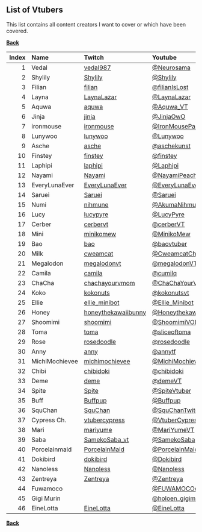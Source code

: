 ## List of Vtubers

This list contains all content creators I want to cover or which have been covered.


**[Back](https://github.com/fm3chanic/vtuber_project)**


|Index|Name|Twitch|Youtube|Language|Done|
|---:|:---|:---|:---|:---|:---:|
|1|Vedal|[vedal987](https://www.twitch.tv/vedal987)|[@Neurosama](https://www.youtube.com/@Neurosama)|English|**TRUE**|
|2|Shylily|[Shylily](https://www.twitch.tv/Shylily)|[@Shylily](https://www.youtube.com/@Shylily)|English|**TRUE**|
|3|Filian|[filian](https://www.twitch.tv/filian)|[@filianIsLost](https://www.youtube.com/@filianIsLost)|English|*FALSE*|
|4|Layna|[LaynaLazar](https://www.twitch.tv/LaynaLazar)|[@LaynaLazar](https://www.youtube.com/@LaynaLazar)|English|*FALSE*|
|5|Aquwa|[aquwa](https://www.twitch.tv/aquwa)|[@Aquwa_VT](https://www.youtube.com/@Aquwa_VT)|English|*FALSE*|
|6|Jinja|[jinja](https://www.twitch.tv/jinja)|[@JinjaOwO](https://www.youtube.com/@JinjaOwO)|German|*FALSE*|
|7|ironmouse|[ironmouse](https://www.twitch.tv/ironmouse)|[@IronMouseParty](https://www.youtube.com/@IronMouseParty)|English|*FALSE*|
|8|Lunywoo|[lunywoo](https://www.twitch.tv/lunywoo)|[@Lunywoo](https://www.youtube.com/@Lunywoo)|German|*FALSE*|
|9|Asche|[asche](https://www.twitch.tv/asche)|[@aschekunst](https://www.youtube.com/@aschekunst)|German|**TRUE**|
|10|Finstey|[finstey](https://www.twitch.tv/finstey)|[@finstey](https://www.youtube.com/@finstey)|German|*FALSE*|
|11|Laphipi|[laphipi](https://www.twitch.tv/laphipi)|[@Laphipi](https://www.youtube.com/@Laphipi)|English|*FALSE*|
|12|Nayami|[Nayami](https://www.twitch.tv/Nayami)|[@NayamiPeachfox](https://www.youtube.com/@NayamiPeachfox)|German|**TRUE**|
|13|EveryLunaEver|[EveryLunaEver](https://www.twitch.tv/EveryLunaEver)|[@EveryLunaEver](https://www.youtube.com/@EveryLunaEver)|German|*FALSE*|
|14|Saruei|[Saruei](https://www.twitch.tv/Saruei)|[@Saruei](https://www.youtube.com/@Saruei)|English|*FALSE*|
|15|Numi|[nihmune](https://www.twitch.tv/nihmune)|[@AkumaNihmune](https://www.youtube.com/@AkumaNihmune)|English|*FALSE*|
|16|Lucy|[lucypyre](https://www.twitch.tv/lucypyre)|[@LucyPyre](https://www.youtube.com/@LucyPyre)|English|*FALSE*|
|17|Cerber|[cerbervt](https://www.twitch.tv/cerbervt)|[@cerberVT](https://www.youtube.com/@cerberVT)|English|*FALSE*|
|18|Mini|[minikomew](https://www.twitch.tv/minikomew)|[@MinikoMew](https://www.youtube.com/@MinikoMew)|English|*FALSE*|
|19|Bao|[bao](https://www.twitch.tv/bao)|[@baovtuber](https://www.youtube.com/@baovtuber)|English|*FALSE*|
|20|Milk|[cweamcat](https://www.twitch.tv/cweamcat)|[@CweamcatCh](https://www.youtube.com/@CweamcatCh)|English|*FALSE*|
|21|Megalodon|[megalodonvt](https://www.twitch.tv/megalodonvt)|[@megalodonVT](https://www.youtube.com/@megalodonVT)|English|*FALSE*|
|22|Camila|[camila](https://www.twitch.tv/camila)|[@cumilq](https://www.youtube.com/@cumilq)|English|**TRUE**|
|23|ChaCha|[chachayourvmom](https://www.twitch.tv/chachayourvmom)|[@ChaChaYourVmom](https://www.youtube.com/@ChaChaYourVmom)|English|*FALSE*|
|24|Koko|[kokonuts](https://www.twitch.tv/kokonuts)|[@kokonutsvt](https://www.youtube.com/@kokonutsvt)|English|*FALSE*|
|25|Ellie|[ellie_minibot](https://www.twitch.tv/ellie_minibot)|[@Ellie_Minibot](https://www.youtube.com/@Ellie_Minibot)|English|*FALSE*|
|26|Honey|[honeythekawaiibunny](https://www.twitch.tv/honeythekawaiibunny)|[@Honeythekawaiibunny](https://www.youtube.com/@Honeythekawaiibunny)|English|*FALSE*|
|27|Shoomimi|[shoomimi](https://www.twitch.tv/shoomimi)|[@ShoomimiVODs](https://www.youtube.com/@ShoomimiVODs)|English|*FALSE*|
|28|Toma|[toma](https://www.twitch.tv/toma)|[@sliceoftoma](https://www.youtube.com/@sliceoftoma)|English|*FALSE*|
|29|Rose|[rosedoodle](https://www.twitch.tv/rosedoodle)|[@rosedoodle](https://www.youtube.com/@rosedoodle)|English|*FALSE*|
|30|Anny|[anny](https://www.twitch.tv/anny)|[@annytf](https://www.youtube.com/@annytf)|English|*FALSE*|
|31|MichiMochievee|[michimochievee](https://www.twitch.tv/michimochievee)|[@MichiMochievee](https://www.youtube.com/@MichiMochievee)|English|*FALSE*|
|32|Chibi|[chibidoki](https://www.twitch.tv/chibidoki)|[@chibidoki](https://www.youtube.com/@chibidoki)|English|*FALSE*|
|33|Deme|[deme](https://www.twitch.tv/deme)|[@demeVT](https://www.youtube.com/@demeVT)|English|*FALSE*|
|34|Spite|[Spite](https://www.twitch.tv/Spite)|[@SpiteVtuber](https://www.youtube.com/@SpiteVtuber)|English|**TRUE**|
|35|Buff|[Buffpup](https://www.twitch.tv/Buffpup)|[@Buffpup](https://www.youtube.com/@Buffpup)|English|*FALSE*|
|36|SquChan|[SquChan](https://www.twitch.tv/SquChan)|[@SquChanTwitchVODs](https://www.youtube.com/@SquChanTwitchVODs)|English|*FALSE*|
|37|Cypress Ch.|[vtubercypress](https://www.twitch.tv/vtubercypress)|[@VtuberCypress](https://www.youtube.com/@VtuberCypress)|English|*FALSE*|
|38|Mari|[mariyume](https://www.twitch.tv/mariyume)|[@MariYumeVT](https://www.youtube.com/@MariYumeVT)|English|*FALSE*|
|39|Saba|[SamekoSaba_vt](https://www.twitch.tv/SamekoSaba_vt)|[@SamekoSaba](https://www.youtube.com/@SamekoSaba)|English|**TRUE**|
|40|Porcelainmaid|[PorcelainMaid](https://www.twitch.tv/porcelainmaid)|[@PorcelainMaid](https://www.youtube.com/@PorcelainMaid)|English|*FALSE*|
|41|Dokibird|[dokibird](https://www.twitch.tv/dokibird)|[@Dokibird](https://www.youtube.com/@Dokibird)|English|*FALSE*|
|42|Nanoless|[Nanoless](https://www.twitch.tv/nanoless)|[@Nanoless](https://www.youtube.com/@Nanoless)|English|*FALSE*|
|43|Zentreya|[Zentreya](https://www.twitch.tv/zentreya)|[@Zentreya](https://www.youtube.com/@Zentreya)|English|*FALSE*|
|44|Fuwamoco||[@FUWAMOCOch](https://www.youtube.com/@FUWAMOCOch)|English|*FALSE*|
|45|Gigi Murin||[@holoen_gigimurin](https://www.youtube.com/@holoen_gigimurin)|English|*FALSE*|
|46|EineLotta|[EineLotta](https://www.twitch.tv/einelotta)|[@EineLotta](https://www.youtube.com/@EineLotta)|English|*FALSE*|

**[Back](https://github.com/fm3chanic/vtuber_project)**